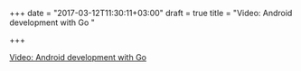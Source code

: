 +++
date = "2017-03-12T11:30:11+03:00"
draft = true
title = "Video: Android development with Go "

+++

<p><a href="/stories/1917-video-android-development-with-go-fosdem">Video: Android development with Go </a></p>
